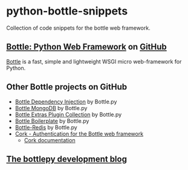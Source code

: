 # python-bottle-snippets
Collection of code snippets for the bottle web framework.

## [Bottle: Python Web Framework](https://github.com/bottlepy/bottle#bottle-python-web-framework) on [GitHub](https://github.com/)
[Bottle](https://bottlepy.org/docs/dev/) is a fast, simple and lightweight WSGI micro web-framework for Python.

## Other Bottle projects on GitHub
- [Bottle Dependency Injection](https://github.com/bottlepy/bottle-inject) by Bottle.py
- [Bottle MongoDB](https://github.com/bottlepy/bottle-mongo) by Bottle.py
- [Bottle Extras Plugin Collection](https://github.com/bottlepy/bottle-extras) by Bottle.py
- [Bottle Boilerplate](https://github.com/bottlepy/bottle-boilerplate) by Bottle.py
- [Bottle-Redis](https://github.com/bottlepy/bottle-redis) by Bottle.py
- [Cork - Authentication for the Bottle web framework](https://github.com/FedericoCeratto/bottle-cork)
  - [Cork documentation](https://cork.readthedocs.io/en/latest/)
  
## [The bottlepy development blog](https://blog.bottlepy.org/)
